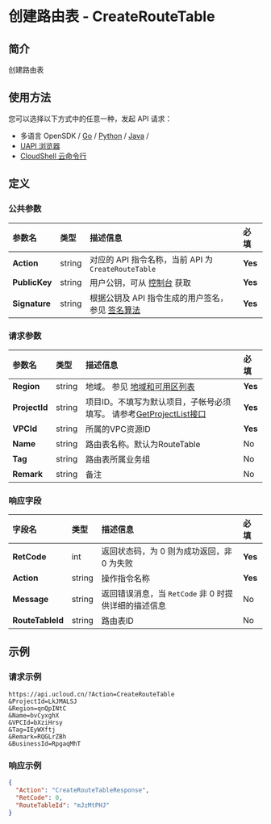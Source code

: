 # 创建路由表 - CreateRouteTable

## 简介

创建路由表






## 使用方法

您可以选择以下方式中的任意一种，发起 API 请求：
- 多语言 OpenSDK / [Go](https://github.com/ucloud/ucloud-sdk-go) / [Python](https://github.com/ucloud/ucloud-sdk-python3) / [Java](https://github.com/ucloud/ucloud-sdk-java) /
- [UAPI 浏览器](https://console.ucloud.cn/uapi/detail?id=CreateRouteTable)
- [CloudShell 云命令行](https://shell.ucloud.cn/)


## 定义

### 公共参数

| 参数名 | 类型 | 描述信息 | 必填 |
|:---|:---|:---|:---|
| **Action**     | string  | 对应的 API 指令名称，当前 API 为 `CreateRouteTable`                        | **Yes** |
| **PublicKey**  | string  | 用户公钥，可从 [控制台](https://console.ucloud.cn/uapi/apikey) 获取                                             | **Yes** |
| **Signature**  | string  | 根据公钥及 API 指令生成的用户签名，参见 [签名算法](api/summary/signature.md)  | **Yes** |

### 请求参数

| 参数名 | 类型 | 描述信息 | 必填 |
|:---|:---|:---|:---|
| **Region** | string | 地域。 参见 [地域和可用区列表](api/summary/regionlist) |**Yes**|
| **ProjectId** | string | 项目ID。不填写为默认项目，子帐号必须填写。 请参考[GetProjectList接口](api/summary/get_project_list) |**Yes**|
| **VPCId** | string | 所属的VPC资源ID |**Yes**|
| **Name** | string | 路由表名称。默认为RouteTable |No|
| **Tag** | string | 路由表所属业务组 |No|
| **Remark** | string | 备注 |No|

### 响应字段

| 字段名 | 类型 | 描述信息 | 必填 |
|:---|:---|:---|:---|
| **RetCode** | int | 返回状态码，为 0 则为成功返回，非 0 为失败 |**Yes**|
| **Action** | string | 操作指令名称 |**Yes**|
| **Message** | string | 返回错误消息，当 `RetCode` 非 0 时提供详细的描述信息 |No|
| **RouteTableId** | string | 路由表ID |No|




## 示例

### 请求示例
    
```
https://api.ucloud.cn/?Action=CreateRouteTable
&ProjectId=LkJMALSJ
&Region=qnQpINtC
&Name=bvCyxghX
&VPCId=bXziHrsy
&Tag=IEyWXftj
&Remark=RQGLrZBh
&BusinessId=RpgaqMhT
```

### 响应示例
    
```json
{
  "Action": "CreateRouteTableResponse",
  "RetCode": 0,
  "RouteTableId": "mJzMtPHJ"
}
```






